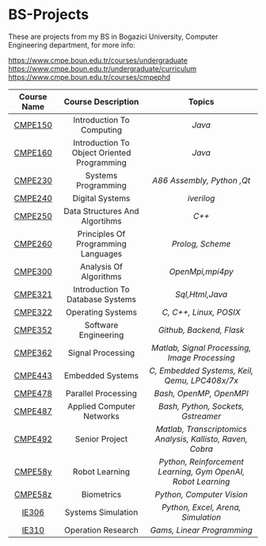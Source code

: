 # BS-Projects

These are projects from my BS in Bogazici University, Computer Engineering department, for more info:  

https://www.cmpe.boun.edu.tr/courses/undergraduate  
https://www.cmpe.boun.edu.tr/undergraduate/curriculum  
https://www.cmpe.boun.edu.tr/courses/cmpephd  


 | Course Name |                  Course Description                  | Topics |
 |:----------------------------------------------------:| :---: | :---: |
 | [CMPE150](https://github.com/FarukOzderim/School-Projects/tree/master/BS/cmpe150) |    Introduction To Computing                					    | _Java_   
 | [CMPE160](https://github.com/FarukOzderim/School-Projects/tree/master/BS/cmpe160)  | Introduction To Object Oriented Programming      			 | _Java_
 | [CMPE230](https://github.com/FarukOzderim/School-Projects/tree/master/BS/cmpe230)  |                 Systems Programming                  | _A86 Assembly, Python ,Qt_  
 | [CMPE240](https://github.com/FarukOzderim/School-Projects/tree/master/BS/cmpe240)  |                   Digital Systems                    | _iverilog_  
 | [CMPE250](https://github.com/FarukOzderim/School-Projects/tree/master/BS/cmpe250)  |            Data Structures And Algortihms            | _C++_  
 | [CMPE260](https://github.com/FarukOzderim/School-Projects/tree/master/BS/cmpe260)  |         Principles Of Programming Languages          | _Prolog, Scheme_     
 | [CMPE300](https://github.com/FarukOzderim/School-Projects/tree/master/BS/cmpe300)  |                Analysis Of Algorithms                | _OpenMpi,mpi4py_    
 | [CMPE321](https://github.com/FarukOzderim/School-Projects/tree/master/BS/cmpe321)  |           Introduction To Database Systems           | _Sql,Html,Java_  
 | [CMPE322](https://github.com/FarukOzderim/School-Projects/tree/master/BS/cmpe322)  |                  Operating Systems                   | _C, C++, Linux, POSIX_  
 | [CMPE352](https://github.com/FarukOzderim/School-Projects/tree/master/BS/cmpe352)  |                Software Engineering		                | _Github, Backend, Flask_   
 | [CMPE362](https://github.com/FarukOzderim/School-Projects/tree/master/BS/cmpe362)  |                 Signal Processing 		                 | _Matlab, Signal Processing, Image Processing_
 | [CMPE443](https://github.com/FarukOzderim/School-Projects/tree/master/BS/cmpe443)  |                Embedded Systems   		                 | _C, Embedded Systems, Keil, Qemu, LPC408x/7x_   
 | [CMPE478](https://github.com/FarukOzderim/School-Projects/tree/master/BS/cmpe478)  |                Parallel Processing		                 | _Bash, OpenMP, OpenMPI_   
 | [CMPE487](https://github.com/FarukOzderim/School-Projects/tree/master/BS/cmpe487)  |              Applied Computer Networks               | _Bash, Python, Sockets, Gstreamer_   
 | [CMPE492](https://github.com/FarukOzderim/School-Projects/tree/master/BS/cmpe492)  |             Senior Project 													             | _Matlab, Transcriptomics Analysis, Kallisto, Raven, Cobra_   
 | [CMPE58y](https://github.com/FarukOzderim/School-Projects/tree/master/BS/cmpe58y)  |              Robot Learning											               | _Python, Reinforcement Learning, Gym OpenAI, Robot Learning_   
 | [CMPE58z](https://github.com/FarukOzderim/School-Projects/tree/master/BS/cmpe58z)  |   Biometrics                                 				    | _Python, Computer Vision_   
 | [IE306](https://github.com/FarukOzderim/School-Projects/tree/master/BS/ie306)      |                  Systems Simulation                  | _Python, Excel, Arena, Simulation_  
 | [IE310](https://github.com/FarukOzderim/School-Projects/tree/master/BS/ie310)      |                  Operation Research                  | _Gams, Linear Programming_  
  
